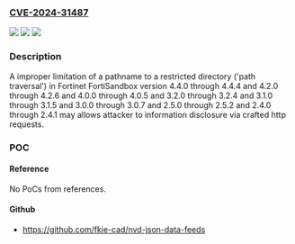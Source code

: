 ### [CVE-2024-31487](https://cve.mitre.org/cgi-bin/cvename.cgi?name=CVE-2024-31487)
![](https://img.shields.io/static/v1?label=Product&message=FortiSandbox&color=blue)
![](https://img.shields.io/static/v1?label=Version&message=4.4.0%3C%3D%204.4.4%20&color=brighgreen)
![](https://img.shields.io/static/v1?label=Vulnerability&message=Information%20disclosure&color=brighgreen)

### Description

A improper limitation of a pathname to a restricted directory ('path traversal') in Fortinet FortiSandbox version 4.4.0 through 4.4.4 and 4.2.0 through 4.2.6 and 4.0.0 through 4.0.5 and 3.2.0 through 3.2.4 and 3.1.0 through 3.1.5 and 3.0.0 through 3.0.7 and 2.5.0 through 2.5.2 and 2.4.0 through 2.4.1 may allows attacker to information disclosure via crafted http requests.

### POC

#### Reference
No PoCs from references.

#### Github
- https://github.com/fkie-cad/nvd-json-data-feeds

